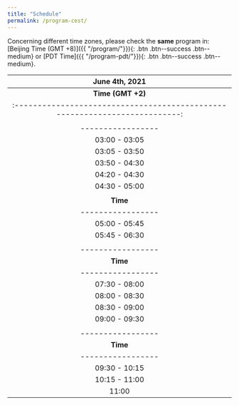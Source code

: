 ```yaml
---
title: "Schedule"
permalink: /program-cest/
---
```


Concerning different time zones, please check the **same** program in: [Beijing Time (GMT +8)]({{ "/program/"}}){: .btn .btn--success .btn--medium} or [PDT Time]({{ "/program-pdt/"}}){: .btn .btn--success .btn--medium}.




| **June 4th, 2021**                                      |
| :-------------------------------------------------------------------------:|
| **Time (GMT +2)** | **Speaker**          | **Organization** |                   **Title**                                      |
| :-------------------------------------------------------------------------:|
|  |**Session One:**| |
| -----------------| -----------------|------------- | :-------------------------------------------------------------:|
| 03:00 - 03:05    |                  |              |     Welcome                                                  |
| 03:05 - 03:50    | [Patrick Wensing](/speakers/wensing)  | University of Notre Dame       |  It All Matters: Considerations Across Design and Control for Contact-Savvy Robots                                                            |
| 03:50 - 04:30    | [JIA Yan-Bin](/speakers/yan-bin/) | Iowa State University  | Targeted Batting of In-flight Objects by a Robotic Arm |
| 04:20 - 04:30    |                  |              |     Teaser Session of the Posters                            |
| 04:30 - 05:00    |                  |              |     Morning Tea Break and Poster Session                     |
|  |**Session Two:**| | 
| **Time**             | **Speaker**          | **Organization** |                   **Title**                                      |
| -----------------| -----------------|------------- | :-------------------------------------------------------------: |
| 05:00 - 05:45    |  [Dragomir Nenchev ](/speakers/nenchev/) <br/>  (Yoshikazu Kanamiya) |  Kaishi Professional University | Emergent Humanoid Robot Motion Synergies <br/>Derived from the Momentum Equilibrium Principle and the Distribution of Momentum                                                             |
| 05:45 - 06:30    | [Mehdi Benallegue](/speakers/benallegue)| AIST, Tsukuba Japan |    New challenges for humanoids state observation: <br/>beyond the precision of floating-base kinematics                    |
| |**Session Three:**| |
| -----------------| -----------------|------------- | :-------------------------------------------------------------: |
| **Time**             | **Speaker**          | **Organization** |                   **Title**                                      |
| -----------------| -----------------|------------- | :-------------------------------------------------------------:|
| 07:30 - 08:00    |  [Yuquan WANG](https://ywang-robotics.github.io/)     | CNRS-UM, LIRMM | Impact-Aware Task-Space Quadratic Programming Control       |
| 08:00 - 08:30    | [REN Zeyu](/speakers/zeyu) | [Rokae R&D Center](https://www.rokae.com/) | Design of an Efficient 3-DoF Leg with Series-Parallel and Biarticular Compliant Actuation                                  |
| 08:30 - 09:00    |  [Alessandro Saccon](/speakers/saccon)    | Eindhoven University of Technology    | Reference Spreading Control and Sensitivity Analysis <br/>About Robot Trajectories with Simultaneous Impacts |
| 09:00 - 09:30    |                  |              |     Afternoon Tea Break and Poster Session                   |
|   |**Session Four:**| |
| -----------------| -----------------|------------- | :-------------------------------------------------------------:|
| **Time**             | **Speaker**          | **Organization** |                   **Title**                                      |
| -----------------| -----------------|------------- | :-------------------------------------------------------------:|
| 09:30 - 10:15    | [Aude Billard](/speakers/billard)  | EPFL |  Machine learning and dynamical systems for adaptive manipulation in humanoid robots|
| 10:15 - 11:00    |  [Roy Featherstone](/speakers/featherstone)       | Italian Institute of Technology       |  High Performance Balancing on a Narrow Support|
| 11:00    |                  |              |   Summary, Remarks, and Discussions                          |

